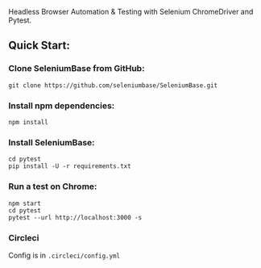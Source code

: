Headless Browser Automation & Testing with Selenium ChromeDriver and Pytest.

## Quick Start:

### Clone SeleniumBase from GitHub:

`git clone https://github.com/seleniumbase/SeleniumBase.git`

### Install npm dependencies:

`npm install`

### Install SeleniumBase:

```
cd pytest
pip install -U -r requirements.txt
```

### Run a test on Chrome:

```
npm start
cd pytest
pytest --url http://localhost:3000 -s
```

### Circleci

Config is in `.circleci/config.yml`
